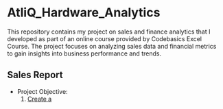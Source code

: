 # AtliQ_Hardware_Analytics
This repository contains my project on sales and finance analytics that I developed as part of an online course provided by Codebasics Excel Course. The project focuses on analyzing sales data and financial metrics to gain insights into business performance and trends.
<br>
<h2 >Sales Report</h2>
<ul>
  <li>Project Objective:
    <ol>
     <li><a href="">Create a</a></li>
    </ol>
  </li>
</ul>






